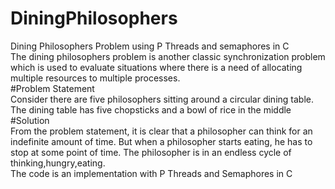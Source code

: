 # DiningPhilosophers
Dining Philosophers Problem using P Threads and semaphores in C  
The dining philosophers problem is another classic synchronization problem which is used to evaluate situations where there is a need of 
allocating multiple resources to multiple processes.  
#Problem Statement  
Consider there are five philosophers sitting around a circular dining table. The dining table has five chopsticks and a 
bowl of rice in the middle  
#Solution  
From the problem statement, it is clear that a philosopher can think for an indefinite amount of time. But when a philosopher starts eating, 
he has to stop at some point of time. The philosopher is in an endless cycle of thinking,hungry,eating.  
The code is an implementation with P Threads and Semaphores in C
